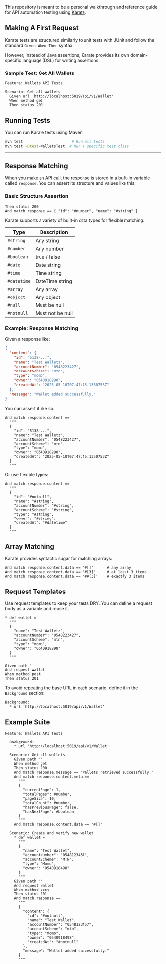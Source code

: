 This repository is meant to be a personal walkthrough and reference guide for API automation testing using [Karate](https://github.com/karatelabs/karate).


## Making A First Request

Karate tests are structured similarly to unit tests with JUnit and follow the standard `Given-When-Then` syntax.

However, instead of Java assertions, Karate provides its own domain-specific language (DSL) for writing assertions.

### Sample Test: Get All Wallets

```gherkin
Feature: Wallets API Tests

Scenario: Get all wallets
  Given url 'http://localhost:5019/api/v1/Wallet'
  When method get
  Then status 200
```


## Running Tests

You can run Karate tests using Maven:

```bash
mvn test                      # Run all tests
mvn test -Dtest=WalletsTest  # Run a specific test class
```

---

## Response Matching

When you make an API call, the response is stored in a built-in variable called `response`. You can assert its structure and values like this:

### Basic Structure Assertion

```gherkin
Then status 200
And match response == { "id": "#number", "name": "#string" }
```

Karate supports a variety of built-in data types for flexible matching:

| Type        | Description      |
| ----------- | ---------------- |
| `#string`   | Any string       |
| `#number`   | Any number       |
| `#boolean`  | true / false     |
| `#date`     | Date string      |
| `#time`     | Time string      |
| `#datetime` | DateTime string  |
| `#array`    | Any array        |
| `#object`   | Any object       |
| `#null`     | Must be null     |
| `#notnull`  | Must not be null |

### Example: Response Matching

Given a response like:

```json
{
  "content": {
    "id": "5138-...",
    "name": "Test Walletz",
    "accountNumber": "0548223427",
    "accountScheme": "mtn",
    "type": "momo",
    "owner": "0540918298",
    "createdAt": "2025-05-10T07:47:45.1350753Z"
  },
  "message": "Wallet added successfully."
}
```

You can assert it like so:

```gherkin
And match response.content ==
  """
  {
    "id": "5138-...",
    "name": "Test Walletz",
    "accountNumber": "0548223427",
    "accountScheme": "mtn",
    "type": "momo",
    "owner": "0540918298",
    "createdAt": "2025-05-10T07:47:45.1350753Z"
  }
  """
```

Or use flexible types:

```gherkin
And match response.content ==
  """
  {
    "id": "#notnull",
    "name": "#string",
    "accountNumber": "#string",
    "accountScheme": "#string",
    "type": "#string",
    "owner": "#string",
    "createdAt": "#datetime"
  }
  """
```



## Array Matching

Karate provides syntactic sugar for matching arrays:

```gherkin
And match response.content.data == '#[]'      # any array
And match response.content.data == '#[3]'     # at least 3 items
And match response.content.data == '##[3]'    # exactly 3 items
```

## Request Templates

Use request templates to keep your tests DRY. You can define a request body as a variable and reuse it.

```gherkin
* def wallet =
  """
  {
    "name": "Test Walletz",
    "accountNumber": "0548223427",
    "accountScheme": "mtn",
    "type": "momo",
    "owner": "0540918298"
  }
  """

Given path ''
And request wallet
When method post
Then status 201
```

To avoid repeating the base URL in each scenario, define it in the `Background` section:

```gherkin
Background:
  * url 'http://localhost:5019/api/v1/Wallet'
```



## Example Suite

```gherkin
Feature: Wallets API Tests

  Background:
    * url 'http://localhost:5019/api/v1/Wallet'

  Scenario: Get all wallets
    Given path ''
    When method get
    Then status 200
    And match response.message == 'Wallets retrieved successfully.'
    And match response.content.meta ==
      """
      {
        "currentPage": 1,
        "totalPages": #number,
        "pageSize": 10,
        "totalCount": #number,
        "hasPreviousPage": false,
        "hasNextPage": #boolean
      }
      """
    And match response.content.data == '#[]'

  Scenario: Create and verify new wallet
    * def wallet =
      """
      {
        "name": "Test Wallet",
        "accountNumber": "0548123457",
        "accountScheme": "MTN",
        "type": "Momo",
        "owner": "0540918498"
      }
      """
    Given path ''
    And request wallet
    When method post
    Then status 201
    And match response ==
      """
      {
        "content": {
          "id": "#notnull",
          "name": "Test Wallet",
          "accountNumber": "0548123457",
          "accountScheme": "mtn",
          "type": "momo",
          "owner": "0540918498",
          "createdAt": "#notnull"
        },
        "message": "Wallet added successfully."
      }
      """
```
